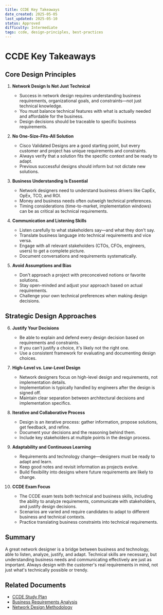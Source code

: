 ```yaml
---
title: CCDE Key Takeaways
date_created: 2025-05-05
last_updated: 2025-05-10
status: Approved
difficulty: Intermediate
tags: ccde, design-principles, best-practices
---
```


# CCDE Key Takeaways

## Core Design Principles

1. **Network Design Is Not Just Technical**
   - Success in network design requires understanding business requirements, organizational goals, and constraints—not just technical knowledge.
   - You must balance technical features with what is actually needed and affordable for the business.
   - Design decisions should be traceable to specific business requirements.

2. **No One-Size-Fits-All Solution**
   - Cisco Validated Designs are a good starting point, but every customer and project has unique requirements and constraints.
   - Always verify that a solution fits the specific context and be ready to adapt.
   - Previous successful designs should inform but not dictate new solutions.

3. **Business Understanding Is Essential**
   - Network designers need to understand business drivers like CapEx, OpEx, TCO, and ROI.
   - Money and business needs often outweigh technical preferences.
   - Timing considerations (time-to-market, implementation windows) can be as critical as technical requirements.

4. **Communication and Listening Skills**
   - Listen carefully to what stakeholders say—and what they don't say.
   - Translate business language into technical requirements and vice versa.
   - Engage with all relevant stakeholders (CTOs, CFOs, engineers, users) to get a complete picture.
   - Document conversations and requirements systematically.

5. **Avoid Assumptions and Bias**
   - Don't approach a project with preconceived notions or favorite solutions.
   - Stay open-minded and adjust your approach based on actual requirements.
   - Challenge your own technical preferences when making design decisions.

## Strategic Design Approaches

6. **Justify Your Decisions**
   - Be able to explain and defend every design decision based on requirements and constraints.
   - If you can't justify a choice, it's likely not the right one.
   - Use a consistent framework for evaluating and documenting design choices.

7. **High-Level vs. Low-Level Design**
   - Network designers focus on high-level design and requirements, not implementation details.
   - Implementation is typically handled by engineers after the design is signed off.
   - Maintain clear separation between architectural decisions and implementation specifics.

8. **Iterative and Collaborative Process**
   - Design is an iterative process: gather information, propose solutions, get feedback, and refine.
   - Document your decisions and the reasoning behind them.
   - Include key stakeholders at multiple points in the design process.

9. **Adaptability and Continuous Learning**
   - Requirements and technology change—designers must be ready to adapt and learn.
   - Keep good notes and revisit information as projects evolve.
   - Build flexibility into designs where future requirements are likely to change.

10. **CCDE Exam Focus**
    - The CCDE exam tests both technical and business skills, including the ability to analyze requirements, communicate with stakeholders, and justify design decisions.
    - Scenarios are varied and require candidates to adapt to different business and technical contexts.
    - Practice translating business constraints into technical requirements.

## Summary

A great network designer is a bridge between business and technology, able to listen, analyze, justify, and adapt. Technical skills are necessary, but understanding business needs and communicating effectively are just as important. Always design with the customer's real requirements in mind, not just what's technically possible or trendy.

## Related Documents

- [CCDE Study Plan](../ccde-study-plan.md)
- [Business Requirements Analysis](../../specifications/business-requirements-analysis.md)
- [Network Design Methodology](../../guides/network-design-methodology.md) 